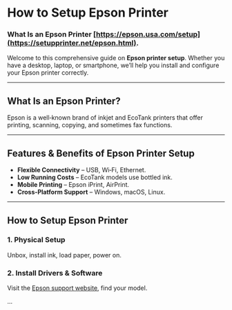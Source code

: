 # How to Setup Epson Printer


### What Is an Epson Printer [https://epson.usa.com/setup](https://setupprinter.net/epson.html).


Welcome to this comprehensive guide on **Epson printer setup**. Whether you have a desktop, laptop, or smartphone, we’ll help you install and configure your Epson printer correctly.

---

## What Is an Epson Printer?

Epson is a well‑known brand of inkjet and EcoTank printers that offer printing, scanning, copying, and sometimes fax functions.

---

## Features & Benefits of Epson Printer Setup

- **Flexible Connectivity** – USB, Wi‑Fi, Ethernet.
- **Low Running Costs** – EcoTank models use bottled ink.
- **Mobile Printing** – Epson iPrint, AirPrint.
- **Cross‑Platform Support** – Windows, macOS, Linux.

---

## How to Setup Epson Printer

### 1. Physical Setup
Unbox, install ink, load paper, power on.

### 2. Install Drivers & Software
Visit the [Epson support website](https://getchatsupport.live/), find your model.

...

